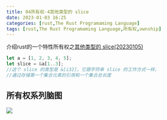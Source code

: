 ```yaml
---
title: 04所有权·4其他类型的 slice
date: 2023-01-03 16:25
categories: [rust,The Rust Programaming Language]
tags: [rust,The Rust Programaming Language,所有权,ownship] 
---
```


介绍rust的一个特性所有权之[其他类型的 slice(20230105)](https://kaisery.github.io/trpl-zh-cn/ch04-03-slices.html#%E5%85%B6%E4%BB%96%E7%B1%BB%E5%9E%8B%E7%9A%84-slice)


```rust
let a = [1, 2, 3, 4, 5];
let slice = &a[1..3];
//这个 slice 的类型是 &[i32]。它跟字符串 slice 的工作方式一样，
//通过存储第一个集合元素的引用和一个集合总长度
```

## 所有权系列脑图

![]({{site.url}}/img/rust/04.ownship.png)

